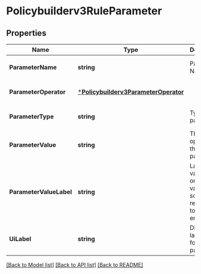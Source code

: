 # Policybuilderv3RuleParameter

## Properties
Name | Type | Description | Notes
------------ | ------------- | ------------- | -------------
**ParameterName** | **string** | Parameter Name. | [optional] [default to null]
**ParameterOperator** | [***Policybuilderv3ParameterOperator**](policybuilderv3ParameterOperator.md) |  | [optional] [default to null]
**ParameterType** | **string** | Type of the parameter. | [optional] [default to null]
**ParameterValue** | **string** | The operator of the parameter. | [optional] [default to null]
**ParameterValueLabel** | **string** | Label of the value if the original value is some id referencing to external entity. | [optional] [default to null]
**UiLabel** | **string** | Display label for UI for this parameter. | [optional] [default to null]

[[Back to Model list]](../README.md#documentation-for-models) [[Back to API list]](../README.md#documentation-for-api-endpoints) [[Back to README]](../README.md)

